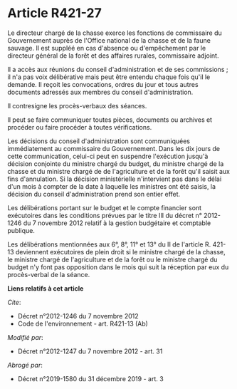 # Article R421-27

Le directeur chargé de la chasse exerce les fonctions de commissaire du Gouvernement auprès de l'Office national de la chasse
et de la faune sauvage. Il est suppléé en cas d'absence ou d'empêchement par le directeur général de la forêt et des affaires
rurales, commissaire adjoint. 

Il a accès aux réunions du conseil d'administration et de ses commissions ; il n'a pas voix délibérative mais peut être
entendu chaque fois qu'il le demande. Il reçoit les convocations, ordres du jour et tous autres documents adressés aux
membres du conseil d'administration. 

Il contresigne les procès-verbaux des séances. 

Il peut se faire communiquer toutes pièces, documents ou archives et procéder ou faire procéder à toutes vérifications. 

Les décisions du conseil d'administration sont communiquées immédiatement au commissaire du Gouvernement. Dans les dix jours
de cette communication, celui-ci peut en suspendre l'exécution jusqu'à décision conjointe du ministre chargé du budget, du
ministre chargé de la chasse et du ministre chargé de de l'agriculture et de la forêt qu'il saisit aux fins d'annulation. Si
la décision ministérielle n'intervient pas dans le délai d'un mois à compter de la date à laquelle les ministres ont été
saisis, la décision du conseil d'administration prend son entier effet. 

Les délibérations portant sur le budget et le compte financier sont exécutoires dans les conditions prévues par le titre III
du décret n° 2012-1246 du 7 novembre 2012 relatif à la gestion budgétaire et comptable publique. 

Les délibérations mentionnées aux 6°, 8°, 11° et 13° du II de l'article R. 421-13 deviennent exécutoires de plein droit si le
ministre chargé de la chasse, le ministre chargé de l'agriculture et de la forêt ou le ministre chargé du budget n'y font pas
opposition dans le mois qui suit la réception par eux du procès-verbal de la séance.

**Liens relatifs à cet article**

_Cite_:

  - Décret n°2012-1246 du 7 novembre 2012
  - Code de l'environnement - art. R421-13 (Ab)

_Modifié par_:

  - Décret n°2012-1247 du 7 novembre 2012 - art. 31

_Abrogé par_:

  - Décret n°2019-1580 du 31 décembre 2019 - art. 3
